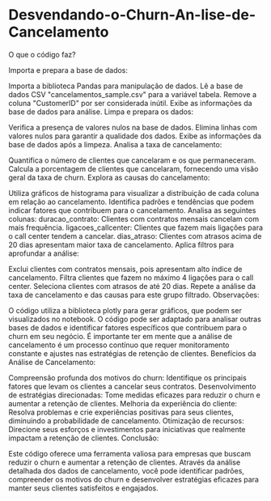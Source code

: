 ﻿# Desvendando-o-Churn-An-lise-de-Cancelamento

O que o código faz?

Importa e prepara a base de dados:

Importa a biblioteca Pandas para manipulação de dados.
Lê a base de dados CSV "cancelamentos_sample.csv" para a variável tabela.
Remove a coluna "CustomerID" por ser considerada inútil.
Exibe as informações da base de dados para análise.
Limpa e prepara os dados:

Verifica a presença de valores nulos na base de dados.
Elimina linhas com valores nulos para garantir a qualidade dos dados.
Exibe as informações da base de dados após a limpeza.
Analisa a taxa de cancelamento:

Quantifica o número de clientes que cancelaram e os que permaneceram.
Calcula a porcentagem de clientes que cancelaram, fornecendo uma visão geral da taxa de churn.
Explora as causas do cancelamento:

Utiliza gráficos de histograma para visualizar a distribuição de cada coluna em relação ao cancelamento.
Identifica padrões e tendências que podem indicar fatores que contribuem para o cancelamento.
Analisa as seguintes colunas:
duracao_contrato: Clientes com contratos mensais cancelam com mais frequência.
ligacoes_callcenter: Clientes que fazem mais ligações para o call center tendem a cancelar.
dias_atraso: Clientes com atrasos acima de 20 dias apresentam maior taxa de cancelamento.
Aplica filtros para aprofundar a análise:

Exclui clientes com contratos mensais, pois apresentam alto índice de cancelamento.
Filtra clientes que fazem no máximo 4 ligações para o call center.
Seleciona clientes com atrasos de até 20 dias.
Repete a análise da taxa de cancelamento e das causas para este grupo filtrado.
Observações:

O código utiliza a biblioteca plotly para gerar gráficos, que podem ser visualizados no notebook.
O código pode ser adaptado para analisar outras bases de dados e identificar fatores específicos que contribuem para o churn em seu negócio.
É importante ter em mente que a análise de cancelamento é um processo contínuo que requer monitoramento constante e ajustes nas estratégias de retenção de clientes.
Benefícios da Análise de Cancelamento:

Compreensão profunda dos motivos do churn: Identifique os principais fatores que levam os clientes a cancelar seus contratos.
Desenvolvimento de estratégias direcionadas: Tome medidas eficazes para reduzir o churn e aumentar a retenção de clientes.
Melhoria da experiência do cliente: Resolva problemas e crie experiências positivas para seus clientes, diminuindo a probabilidade de cancelamento.
Otimização de recursos: Direcione seus esforços e investimentos para iniciativas que realmente impactam a retenção de clientes.
Conclusão:

Este código oferece uma ferramenta valiosa para empresas que buscam reduzir o churn e aumentar a retenção de clientes. Através da análise detalhada dos dados de cancelamento, você pode identificar padrões, compreender os motivos do churn e desenvolver estratégias eficazes para manter seus clientes satisfeitos e engajados.
